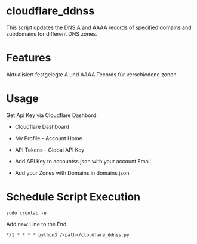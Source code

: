 # cloudflare_ddnss
This script updates the DNS A and AAAA records of specified domains and subdomains for different DNS zones.

# Features
Aktualisiert festgelegte A und AAAA Tecords für verschiedene zonen

# Usage
Get Api Key via Cloudflare Dashbord.
* Cloudflare Dashboard
* My Profile - Account Home
* API Tokens - Global API Key

* Add API Key to accountss.json with your account Email

* Add your Zones with Domains in domains.json

# Schedule Script Execution

```
sudo crontab -e
```

Add new Line to the End
```
*/1 * * * * python3 /<path>/cloudfare_ddnss.py
```
